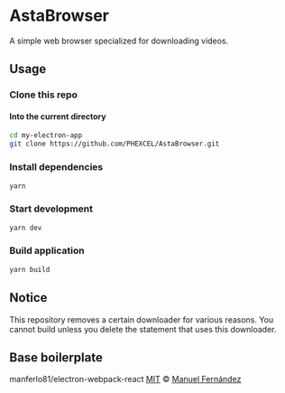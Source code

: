 # AstaBrowser
A simple web browser specialized for downloading videos.

## Usage

### Clone this repo

#### Into the current directory

```bash
cd my-electron-app
git clone https://github.com/PHEXCEL/AstaBrowser.git
```

### Install dependencies

```bash
yarn
```

### Start development

```bash
yarn dev
```

### Build application

```bash
yarn build
```

## Notice
This repository removes a certain downloader for various reasons. You cannot build unless you delete the statement that uses this downloader.

## Base boilerplate

manferlo81/electron-webpack-react
[MIT](LICENSE) &copy; [Manuel Fernández](https://github.com/manferlo81)
